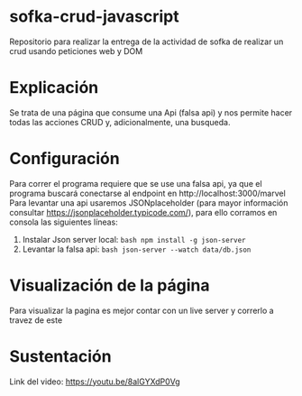 # sofka-crud-javascript
Repositorio para realizar la entrega de la actividad de sofka de realizar un crud usando peticiones web y DOM

# Explicación
Se trata de una página que consume una Api (falsa api) y nos permite hacer todas las acciones CRUD y, adicionalmente, una busqueda. 

# Configuración
Para correr el programa requiere que se use una falsa api, ya que el programa buscará conectarse al endpoint en http://localhost:3000/marvel
Para levantar una api usaremos JSONplaceholder (para mayor información consultar https://jsonplaceholder.typicode.com/), para ello corramos en consola las siguientes líneas:
1. Instalar Json server local: ```bash npm install -g json-server ```
2. Levantar la falsa api: ```bash json-server --watch data/db.json ```

# Visualización de la página
Para visualizar la pagina es mejor contar con un live server y correrlo a travez de este

# Sustentación
Link del video: https://youtu.be/8alGYXdP0Vg
